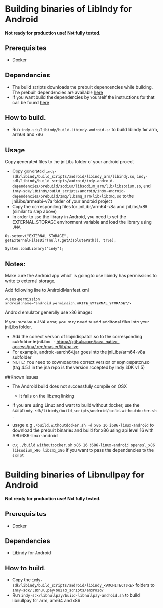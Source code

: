 # Building binaries of LibIndy for Android

**Not ready for production use! Not fully tested.**

## Prerequisites

- Docker

## Dependencies
- The build scripts downloads the prebuilt dependencies while building. The prebuilt dependencies are available [here](https://github.com/evernym/indy-android-dependencies/tree/master/prebuilt)
- If you want build the dependencies by yourself the instructions for that can be found [here](https://github.com/evernym/indy-android-dependencies)

## How to build.
- Run `indy-sdk/libindy/build-libindy-android.sh` to build libindy for arm, arm64 and x86

## Usage 
Copy generated files to the jniLibs folder of your android project
- Copy generated `indy-sdk/libindy/build_scripts/android/libindy_arm/libindy.so`, `indy-sdk/libindy/build_scripts/android/indy-android-dependencies/prebuild/sodium/libsodium_arm/lib/libsodium.so`, and `indy-sdk/libindy/build_scripts/android/indy-android-dependencies/prebuild/zmq/libzmq_arm/lib/libzmq.so` to the jniLibs/armeabi-v7a folder of your android project
- Copy the corresponding files for jniLibs/arm64-v8a and jniLibs/x86 (similar to step above)
- In order to use the library in Android, you need to set the EXTERNAL_STORAGE environment variable and load the library using JNA

`Os.setenv("EXTERNAL_STORAGE", getExternalFilesDir(null).getAbsolutePath(), true);`

`System.loadLibrary("indy");`


## Notes:
Make sure the Android app which is going to use libindy has permissions to write to external storage. 

Add following line to AndroidManifest.xml

`<uses-permission android:name="android.permission.WRITE_EXTERNAL_STORAGE"/>`

Android emulator generally use x86 images

If you receive a JNA error, you may need to add additonal files into your jniLibs folder. 
- Add the correct version of libjnidispatch.so to the corresponding subfolder in jniLibs -> https://github.com/java-native-access/jna/tree/master/lib/native
- For example, android-aarch64.jar goes into the jniLibs/arm64-v8a subfolder
- NOTE: You need to download the correct version of libjnidispatch.so (tag 4.5.1 in the jna repo is the version accepted by Indy SDK v1.5)

##Known Issues

- The Android build does not successfully compile on OSX
    - It fails on the libzmq linking

- If you are using Linux and want to build without docker, use the script`indy-sdk/libindy/build_scripts/android/build.withoutdocker.sh` .
 - usage e.g `./build.withoutdocker.sh -d x86 16 i686-linux-android` to download the prebuilt binaries and build for x86 using api level 16 with ABI i686-linux-android
 - e.g `./build.withoutdocker.sh x86 16 i686-linux-android openssl_x86 libsodium_x86 libzmq_x86` if you want to pass the dependencies to the script


# Building binaries of Libnullpay for Android

**Not ready for production use! Not fully tested.**

## Prerequisites

- Docker

## Dependencies
- Libindy for Android


## How to build.
- Copy the `indy-sdk/libindy/build_scripts/android/libindy_<ARCHITECTURE>` folders to `indy-sdk/libnullpay/build_scripts/android/`
- Run `indy-sdk/libnullpay/build-libnullpay-android.sh` to build libnullpay for arm, arm64 and x86



